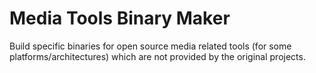 # Media Tools Binary Maker

Build specific binaries for open source media related tools (for some platforms/architectures) which are not provided by the original projects.
